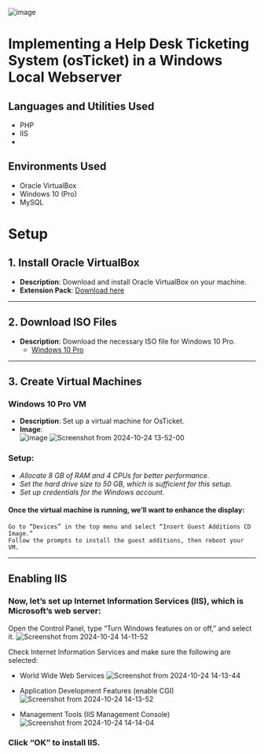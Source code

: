 ![image](https://github.com/user-attachments/assets/11629eb8-20a3-46b2-81e7-770f03c61325)

<h1>Implementing a Help Desk Ticketing System (osTicket) in a Windows Local Webserver</h1>

## Languages and Utilities Used

- PHP
- IIS
- 

## Environments Used

- Oracle VirtualBox
- Windows 10 (Pro)
- MySQL

# Setup

## 1. Install Oracle VirtualBox
- **Description**: Download and install Oracle VirtualBox on your machine.
- **Extension Pack**: [Download here](https://www.virtualbox.org/)

---

## 2. Download ISO Files
- **Description**: Download the necessary ISO file for Windows 10 Pro.
  - [Windows 10 Pro](https://www.microsoft.com/en-us/software-download/windows10)

---

## 3. Create Virtual Machines

### Windows 10 Pro VM
- **Description**: Set up a virtual machine for OsTicket.
- **Image**:  
![image](https://github.com/user-attachments/assets/fda4b4c4-5be6-4a32-ab4f-4ee769d3d80d)
![Screenshot from 2024-10-24 13-52-00](https://github.com/user-attachments/assets/45c9161b-1843-4451-ae7f-38485ffb888e)
### Setup:
  - *Allocate 8 GB of RAM and 4 CPUs for better performance.*
  - *Set the hard drive size to 50 GB, which is sufficient for this setup.*
  - *Set up credentials for the Windows account.*
  #### Once the virtual machine is running, we’ll want to enhance the display:
    Go to “Devices” in the top menu and select “Insert Guest Additions CD Image.”
    Follow the prompts to install the guest additions, then reboot your VM.

---

## Enabling IIS

### Now, let’s set up Internet Information Services (IIS), which is Microsoft’s web server:

Open the Control Panel, type “Turn Windows features on or off,” and select it.
![Screenshot from 2024-10-24 14-11-52](https://github.com/user-attachments/assets/acc0c854-6cf5-4a3d-b3be-f8e28da54508)


Check Internet Information Services and make sure the following are selected:
- World Wide Web Services
![Screenshot from 2024-10-24 14-13-44](https://github.com/user-attachments/assets/cbfec0ae-90f4-4de1-b860-47b891be7616)

- Application Development Features (enable CGI)
![Screenshot from 2024-10-24 14-13-52](https://github.com/user-attachments/assets/e2a4f7ed-efce-4b56-a776-6c3a438a933f)

- Management Tools (IIS Management Console)
![Screenshot from 2024-10-24 14-14-04](https://github.com/user-attachments/assets/b595a386-efd2-4094-86cf-9b3671374750)


### Click “OK” to install IIS.
